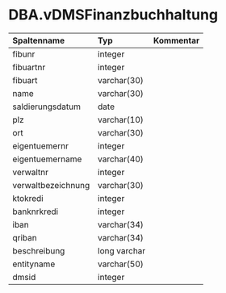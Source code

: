 # DBA.vDMSFinanzbuchhaltung

|Spaltenname|Typ|Kommentar|
|:----------|:--|:--------|
|fibunr|integer||
|fibuartnr|integer||
|fibuart|varchar(30)||
|name|varchar(30)||
|saldierungsdatum|date||
|plz|varchar(10)||
|ort|varchar(30)||
|eigentuemernr|integer||
|eigentuemername|varchar(40)||
|verwaltnr|integer||
|verwaltbezeichnung|varchar(30)||
|ktokredi|integer||
|banknrkredi|integer||
|iban|varchar(34)||
|qriban|varchar(34)||
|beschreibung|long varchar||
|entityname|varchar(50)||
|dmsid|integer||
